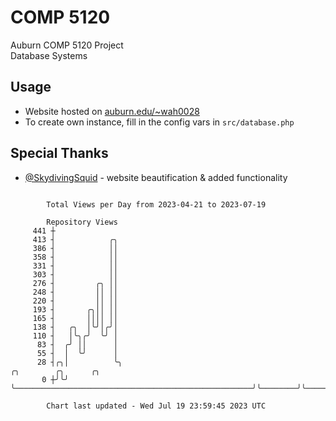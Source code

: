 # COMP 5120
Auburn COMP 5120 Project  
Database Systems

## Usage
- Website hosted on [auburn.edu/~wah0028](https://webhome.auburn.edu/~wah0028/)
- To create own instance, fill in the config vars in `src/database.php`

## Special Thanks
- [@SkydivingSquid](https://github.com/SkydivingSquid) - website beautification & added functionality

```

        Total Views per Day from 2023-04-21 to 2023-07-19

        Repository Views
     441 ┼
     413 ┤            ╭╮
     386 ┤            ││
     358 ┤            ││
     331 ┤            ││
     303 ┤            ││
     276 ┤         ╭╮ ││
     248 ┤         ││ ││
     220 ┤         ││ ││
     193 ┤       ╭╮││ ││
     165 ┤       ││││ ││
     138 ┤   ╭╮  │╰╯│╭╯│
     110 ┤   │╰╮╭╯  ╰╯ │
      83 ┤  ╭╯ ││      │
      55 ┤  │  ╰╯      │
      28 ┤╭╮│          ╰╮                                                     ╭╮        ╭╮      ╭╮
       0 ┼╯╰╯           ╰─────────────────────────────────────────────────────╯╰────────╯╰──────╯╰─

        Chart last updated - Wed Jul 19 23:59:45 2023 UTC
        
```
